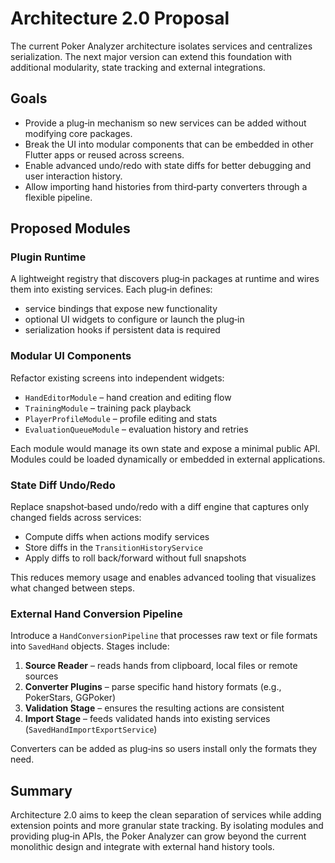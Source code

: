# Architecture 2.0 Proposal

The current Poker Analyzer architecture isolates services and centralizes serialization. The next major version can extend this foundation with additional modularity, state tracking and external integrations.

## Goals
- Provide a plug‑in mechanism so new services can be added without modifying core packages.
- Break the UI into modular components that can be embedded in other Flutter apps or reused across screens.
- Enable advanced undo/redo with state diffs for better debugging and user interaction history.
- Allow importing hand histories from third‑party converters through a flexible pipeline.

## Proposed Modules

### Plugin Runtime
A lightweight registry that discovers plug‑in packages at runtime and wires them into existing services. Each plug‑in defines:
- service bindings that expose new functionality
- optional UI widgets to configure or launch the plug‑in
- serialization hooks if persistent data is required

### Modular UI Components
Refactor existing screens into independent widgets:
- `HandEditorModule` – hand creation and editing flow
- `TrainingModule` – training pack playback
- `PlayerProfileModule` – profile editing and stats
- `EvaluationQueueModule` – evaluation history and retries

Each module would manage its own state and expose a minimal public API. Modules could be loaded dynamically or embedded in external applications.

### State Diff Undo/Redo
Replace snapshot‑based undo/redo with a diff engine that captures only changed fields across services:
- Compute diffs when actions modify services
- Store diffs in the `TransitionHistoryService`
- Apply diffs to roll back/forward without full snapshots

This reduces memory usage and enables advanced tooling that visualizes what changed between steps.

### External Hand Conversion Pipeline
Introduce a `HandConversionPipeline` that processes raw text or file formats into `SavedHand` objects. Stages include:
1. **Source Reader** – reads hands from clipboard, local files or remote sources
2. **Converter Plugins** – parse specific hand history formats (e.g., PokerStars, GGPoker)
3. **Validation Stage** – ensures the resulting actions are consistent
4. **Import Stage** – feeds validated hands into existing services (`SavedHandImportExportService`)

Converters can be added as plug‑ins so users install only the formats they need.

## Summary
Architecture 2.0 aims to keep the clean separation of services while adding extension points and more granular state tracking. By isolating modules and providing plug‑in APIs, the Poker Analyzer can grow beyond the current monolithic design and integrate with external hand history tools.
